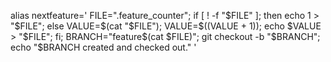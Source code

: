 alias nextfeature='
  FILE=".feature_counter";
  if [ ! -f "$FILE" ]; then
    echo 1 > "$FILE";
  else
    VALUE=$(cat "$FILE");
    VALUE=$((VALUE + 1));
    echo $VALUE > "$FILE";
  fi;
  BRANCH="feature$(cat $FILE)";
  git checkout -b "$BRANCH";
  echo "$BRANCH created and checked out."
'
